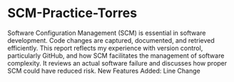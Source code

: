 # SCM-Practice-Torres
Software Configuration Management (SCM) is essential in software development. Code changes are captured, documented, and retrieved efficiently. 
This report reflects my experience with version control, particularly GitHub, and how SCM facilitates the management of software complexity.
It reviews an actual software failure and discusses how proper SCM could have reduced risk.
New Features Added: Line Change
